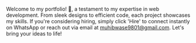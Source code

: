 Welcome to my portfolio! 🚀, a testament to my expertise in web development. From sleek designs to efficient code, each project showcases my skills. If you're considering hiring, simply click 'Hire' to connect instantly on WhatsApp or reach out via email at muhibwase9801@gmail.com. Let's bring your ideas to life!
